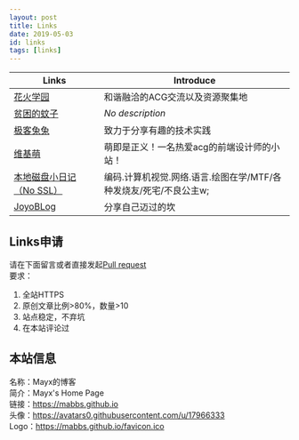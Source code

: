 ```yaml
---
layout: post
title: Links
date: 2019-05-03
id: links
tags: [links]
---
```


| Links | Introduce |
| - | - |
| [花火学园](https://www.say-huahuo.com/) | 和谐融洽的ACG交流以及资源聚集地 |
| [贫困的蚊子](https://qwq.moe/) | *No description* |
| [极客兔兔](https://geektutu.com) | 致力于分享有趣的技术实践 |
| [维基萌](https://www.wikimoe.com) | 萌即是正义！一名热爱acg的前端设计师的小站！ |
| [本地磁盘小日记（No SSL）](http://ohayou.aimo.moe/) | 编码.计算机视觉.网络.语言.绘图在学/MTF/各种发烧友/死宅/不良公主w; |
| [JoyoBLog](https://xieboke.net) | 分享自己迈过的坎 |

## Links申请
请在下面留言或者直接发起[Pull request](https://github.com/Mabbs/mabbs.github.io/pull/new/master)   
要求：
1. 全站HTTPS
2. 原创文章比例>80%，数量>10
3. 站点稳定，不弃坑
4. 在本站评论过

## 本站信息
名称：Mayx的博客   
简介：Mayx's Home Page   
链接：<https://mabbs.github.io>   
头像：<https://avatars0.githubusercontent.com/u/17966333>   
Logo：<https://mabbs.github.io/favicon.ico>
